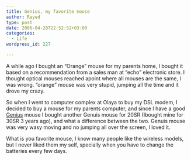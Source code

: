 ```yaml
---
title: Genius, my favorite mouse
author: Rayed
type: post
date: 2006-04-28T22:52:52+03:00
categories:
  - Life
wordpress_id: 227

---
```

<p>A while ago I bought an &#8220;Orange&#8221; mouse for my parents home, I bought it based on a recommendation from a sales man at &#8220;echo&#8221; electronic store. I thought optical mouses reached apoint where all mouses are the same, I was wrong. &#8220;orange&#8221; mouse was very stupid, jumping all the time and it drove my crazy.</p>
<p>So when I went to computer complex at Olaya to buy my DSL modem, I decided to buy a mouse for my parents computer, and since I have a good <a href="http://www.geniusnet.com.tw/">Genius</a> mouse I bought another Genuis mouse for 20SR (Ibought mine for 30SR 3 years ago), and what a difference between the two. Genuis mouse was very wasy moving and no jumping all over the screen, I loved it.</p>
<p>What is you favorite mouse, I know many people like the wireless models, but I never liked them my self, specially when you have to change the batteries every few days.</p>
